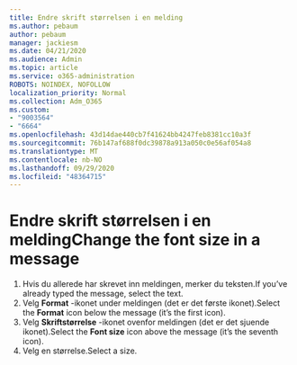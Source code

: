 ```yaml
---
title: Endre skrift størrelsen i en melding
ms.author: pebaum
author: pebaum
manager: jackiesm
ms.date: 04/21/2020
ms.audience: Admin
ms.topic: article
ms.service: o365-administration
ROBOTS: NOINDEX, NOFOLLOW
localization_priority: Normal
ms.collection: Adm_O365
ms.custom:
- "9003564"
- "6664"
ms.openlocfilehash: 43d14dae440cb7f41624bb4247feb8381cc10a3f
ms.sourcegitcommit: 76b147af688f0dc39878a913a050c0e56af054a8
ms.translationtype: MT
ms.contentlocale: nb-NO
ms.lasthandoff: 09/29/2020
ms.locfileid: "48364715"
---
```

# <a name="change-the-font-size-in-a-message"></a><span data-ttu-id="2cda3-102">Endre skrift størrelsen i en melding</span><span class="sxs-lookup"><span data-stu-id="2cda3-102">Change the font size in a message</span></span>

1. <span data-ttu-id="2cda3-103">Hvis du allerede har skrevet inn meldingen, merker du teksten.</span><span class="sxs-lookup"><span data-stu-id="2cda3-103">If you’ve already typed the message, select the text.</span></span>
2. <span data-ttu-id="2cda3-104">Velg  **Format** -ikonet under meldingen (det er det første ikonet).</span><span class="sxs-lookup"><span data-stu-id="2cda3-104">Select the  **Format** icon below the message (it’s the first icon).</span></span>
3. <span data-ttu-id="2cda3-105">Velg  **Skriftstørrelse**  -ikonet ovenfor meldingen (det er det sjuende ikonet).</span><span class="sxs-lookup"><span data-stu-id="2cda3-105">Select the  **Font size**  icon above the message (it’s the seventh icon).</span></span>
4. <span data-ttu-id="2cda3-106">Velg en størrelse.</span><span class="sxs-lookup"><span data-stu-id="2cda3-106">Select a size.</span></span>
